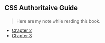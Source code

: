 ## CSS Authoritaive Guide
###

> Here are my note while reading this book.
 
* [Chapter 2](https://github.com/shinytang6/BookDemo/tree/master/CSS%20Authoritative%20Guide/Chapter%202)
* [Chapter 3](https://github.com/shinytang6/BookDemo/tree/master/CSS%20Authoritative%20Guide/Chapter%203)

